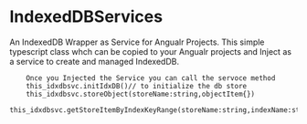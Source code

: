 # IndexedDBServices
An IndexedDB Wrapper as  Service for Angualr Projects.
This simple typescript class whch can be copied to your Angualr projects and Inject as a service to create and managed IndexedDB.
~~~
    Once you Injected the Service you can call the servoce method
    this_idxdbsvc.initIdxDB()// to initialize the db store
    this_idxdbsvc.storeObject(storeName:string,objectItem{})
    this_idxdbsvc.getStoreItemByIndexKeyRange(storeName:string,indexName:string,IndexKeyRange:IDBKeyRange)
